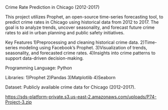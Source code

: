 Crime Rate Prediction in Chicago (2012-2017)

This project utilizes Prophet, an open-source time-series forecasting tool, to predict crime rates in Chicago using historical data from 2012 to 2017. The goal is to analyze trends, uncover seasonality, and forecast future crime rates to aid in urban planning and public safety initiatives.

Key Features
1)Preprocessing and cleaning historical crime data.
2)Time-series modeling using Facebook’s Prophet.
3)Visualization of trends, seasonality, and forecasted crime rates.
4)Insights into crime patterns to support data-driven decision-making.

Programming Language: Python

Libraries:
1)Prophet
2)Pandas
3)Matplotlib
4)Seaborn

Dataset: Publicly available crime data for Chicago (2012–2017).

https://sds-platform-private.s3.us-east-2.amazonaws.com/uploads/P74-Project-3.zip
